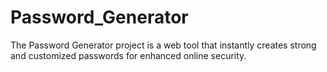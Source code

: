 # Password_Generator
  The Password Generator project is a web tool that instantly creates strong and customized passwords for enhanced online security.
